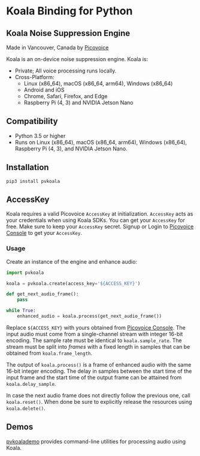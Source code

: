 # Koala Binding for Python

## Koala Noise Suppression Engine

Made in Vancouver, Canada by [Picovoice](https://picovoice.ai)

Koala is an on-device noise suppression engine. Koala is:

- Private; All voice processing runs locally.
- Cross-Platform:
  - Linux (x86_64), macOS (x86_64, arm64), Windows (x86_64)
  - Android and iOS
  - Chrome, Safari, Firefox, and Edge
  - Raspberry Pi (4, 3) and NVIDIA Jetson Nano

## Compatibility

- Python 3.5 or higher
- Runs on Linux (x86_64), macOS (x86_64, arm64), Windows (x86_64), Raspberry Pi (4, 3), and NVIDIA Jetson Nano.

## Installation

```console
pip3 install pvkoala
```

## AccessKey

Koala requires a valid Picovoice `AccessKey` at initialization. `AccessKey` acts as your credentials when using Koala
SDKs. You can get your `AccessKey` for free. Make sure to keep your `AccessKey` secret.
Signup or Login to [Picovoice Console](https://console.picovoice.ai/) to get your `AccessKey`.

### Usage

Create an instance of the engine and enhance audio:

```python
import pvkoala

koala = pvkoala.create(access_key='${ACCESS_KEY}')

def get_next_audio_frame():
    pass

while True:
    enhanced_audio = koala.process(get_next_audio_frame())
```

Replace `${ACCESS_KEY}` with yours obtained from [Picovoice Console](https://console.picovoice.ai/).
The input audio must come from a single-channel stream with integer 16-bit encoding. The sample rate must be identical
to `koala.sample_rate`. The stream must be split into *frames* with a fixed length in samples that can be obtained
from `koala.frame_length`.

The output of `koala.process()` is a frame of enhanced audio with the same 16-bit integer encoding. The delay in
samples between the start time of the input frame and the start time of the output frame can be attained from
`koala.delay_sample`.

In case the next audio frame does not directly follow the previous one, call `koala.reset()`.
When done be sure to explicitly release the resources using `koala.delete()`.

## Demos

[pvkoalademo](https://pypi.org/project/pvkoalademo/) provides command-line utilities for processing audio using Koala.
